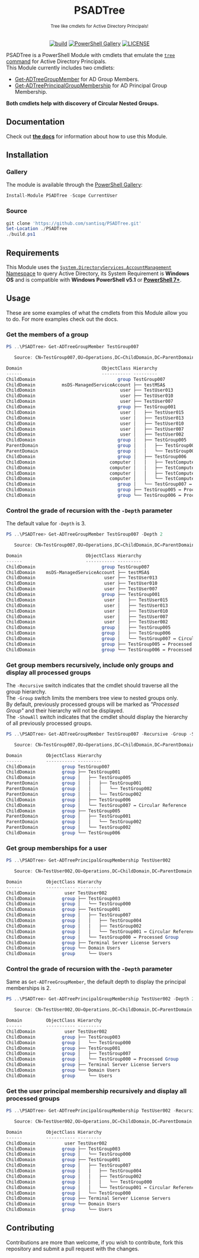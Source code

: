 <h1 align="center">PSADTree</h1>

<div align="center">
    <sub>Tree like cmdlets for Active Directory Principals!</sub>
    <br /><br />

[![build](https://github.com/santisq/PSADTree/actions/workflows/ci.yml/badge.svg)](https://github.com/santisq/PSADTree/actions/workflows/ci.yml)
[![PowerShell Gallery](https://img.shields.io/powershellgallery/v/PSADTree?label=gallery)](https://www.powershellgallery.com/packages/PSADTree)
[![LICENSE](https://img.shields.io/github/license/santisq/PSADTree)](https://github.com/santisq/PSADTree/blob/main/LICENSE)

</div>

PSADTree is a PowerShell Module with cmdlets that emulate the [`tree` command](https://learn.microsoft.com/en-us/windows-server/administration/windows-commands/tree) for Active Directory Principals.  
This Module currently includes two cmdlets:

- [Get-ADTreeGroupMember](Get-ADTreeGroupMember.md) for AD Group Members.
- [Get-ADTreePrincipalGroupMembership](Get-ADTreePrincipalGroupMembership.md) for AD Principal Group Membership.

__Both cmdlets help with discovery of Circular Nested Groups.__

## Documentation

Check out [__the docs__](./docs/en-US/PSADTree.md) for information about how to use this Module.

## Installation

### Gallery

The module is available through the [PowerShell Gallery](https://www.powershellgallery.com/packages/PSADTree):

```powershell
Install-Module PSADTree -Scope CurrentUser
```

### Source

```powershell
git clone 'https://github.com/santisq/PSADTree.git'
Set-Location ./PSADTree
./build.ps1
```

## Requirements

This Module uses the [`System.DirectoryServices.AccountManagement` Namespace](https://learn.microsoft.com/en-us/dotnet/api/system.directoryservices.accountmanagement?view=dotnet-plat-ext-7.0) to query Active Directory, its System Requirement is __Windows OS__ and is compatible with __Windows PowerShell v5.1__ or [__PowerShell 7+__](https://github.com/PowerShell/PowerShell).

## Usage

These are some examples of what the cmdlets from this Module allow you to do. For more examples check out the docs.

### Get the members of a group

```powershell
PS ..\PSADTree> Get-ADTreeGroupMember TestGroup007

   Source: CN=TestGroup007,OU=Operations,DC=ChildDomain,DC=ParentDomain,DC=myDomain,DC=xyz

Domain                              ObjectClass Hierarchy
------                              ----------- ---------
ChildDomain                               group TestGroup007
ChildDomain          msDS-ManagedServiceAccount ├── testMSA$
ChildDomain                                user ├── TestUser013
ChildDomain                                user ├── TestUser010
ChildDomain                                user ├── TestUser007
ChildDomain                               group ├── TestGroup001
ChildDomain                                user │   ├── TestUser015
ChildDomain                                user │   ├── TestUser013
ChildDomain                                user │   ├── TestUser010
ChildDomain                                user │   ├── TestUser007
ChildDomain                                user │   ├── TestUser002
ChildDomain                               group │   ├── TestGroup005
ParentDomain                              group │   │   ├── TestGroup001
ParentDomain                              group │   │   └── TestGroup002
ChildDomain                               group │   ├── TestGroup006
ChildDomain                            computer │   │   ├── TestComputer0000004$
ChildDomain                            computer │   │   ├── TestComputer0000003$
ChildDomain                            computer │   │   ├── TestComputer0000002$
ChildDomain                            computer │   │   └── TestComputer0000001$
ChildDomain                               group │   └── TestGroup007 ↔ Circular Reference
ChildDomain                               group ├── TestGroup005 ↔ Processed Group
ChildDomain                               group └── TestGroup006 ↔ Processed Group
```

### Control the grade of recursion with the `-Depth` parameter

The default value for `-Depth` is 3.

```powershell
PS ..\PSADTree> Get-ADTreeGroupMember TestGroup007 -Depth 2

   Source: CN=TestGroup007,OU=Operations,DC=ChildDomain,DC=ParentDomain,DC=myDomain,DC=xyz

Domain                        ObjectClass Hierarchy
------                        ----------- ---------
ChildDomain                         group TestGroup007
ChildDomain    msDS-ManagedServiceAccount ├── testMSA$
ChildDomain                          user ├── TestUser013
ChildDomain                          user ├── TestUser010
ChildDomain                          user ├── TestUser007
ChildDomain                         group ├── TestGroup001
ChildDomain                          user │   ├── TestUser015
ChildDomain                          user │   ├── TestUser013
ChildDomain                          user │   ├── TestUser010
ChildDomain                          user │   ├── TestUser007
ChildDomain                          user │   ├── TestUser002
ChildDomain                         group │   ├── TestGroup005
ChildDomain                         group │   ├── TestGroup006
ChildDomain                         group │   └── TestGroup007 ↔ Circular Reference
ChildDomain                         group ├── TestGroup005 ↔ Processed Group
ChildDomain                         group └── TestGroup006 ↔ Processed Group
```

### Get group members recursively, include only groups and display all processed groups

The `-Recursive` switch indicates that the cmdlet should traverse all the group hierarchy.  
The `-Group` switch limits the members tree view to nested groups only.  
By default, previously processed groups will be marked as _"Processed Group"_ and their hierarchy will not be displayed.  
The `-ShowAll` switch indicates that the cmdlet should display the hierarchy of all previously processed groups.  

```powershell
PS ..\PSADTree> Get-ADTreeGroupMember TestGroup007 -Recursive -Group -ShowAll

   Source: CN=TestGroup007,OU=Operations,DC=ChildDomain,DC=ParentDomain,DC=myDomain,DC=xyz

Domain         ObjectClass Hierarchy
------         ----------- ---------
ChildDomain          group TestGroup007
ChildDomain          group ├── TestGroup001
ChildDomain          group │   ├── TestGroup005
ParentDomain         group │   │   ├── TestGroup001
ParentDomain         group │   │   │   └── TestGroup002
ParentDomain         group │   │   └── TestGroup002
ChildDomain          group │   ├── TestGroup006
ChildDomain          group │   └── TestGroup007 ↔ Circular Reference
ChildDomain          group ├── TestGroup005
ParentDomain         group │   ├── TestGroup001
ParentDomain         group │   │   └── TestGroup002
ParentDomain         group │   └── TestGroup002
ChildDomain          group └── TestGroup006
```

### Get group memberships for a user

```powershell
PS ..\PSADTree> Get-ADTreePrincipalGroupMembership TestUser002

   Source: CN=TestUser002,OU=Operations,DC=ChildDomain,DC=ParentDomain,DC=myDomain,DC=xyz

Domain         ObjectClass Hierarchy
------         ----------- ---------
ChildDomain           user TestUser002
ChildDomain          group ├── TestGroup003
ChildDomain          group │   └── TestGroup000
ChildDomain          group ├── TestGroup001
ChildDomain          group │   ├── TestGroup007
ChildDomain          group │   │   ├── TestGroup004
ChildDomain          group │   │   ├── TestGroup002
ChildDomain          group │   │   └── TestGroup001 ↔ Circular Reference
ChildDomain          group │   └── TestGroup000 ↔ Processed Group
ChildDomain          group ├── Terminal Server License Servers
ChildDomain          group └── Domain Users
ChildDomain          group     └── Users
```

### Control the grade of recursion with the `-Depth` parameter

Same as `Get-ADTreeGroupMember`, the default depth to display the principal memberships is 2.

```powershell
PS ..\PSADTree> Get-ADTreePrincipalGroupMembership TestUser002 -Depth 2

   Source: CN=TestUser002,OU=Operations,DC=ChildDomain,DC=ParentDomain,DC=myDomain,DC=xyz

Domain         ObjectClass Hierarchy
------         ----------- ---------
ChildDomain           user TestUser002
ChildDomain          group ├── TestGroup003
ChildDomain          group │   └── TestGroup000
ChildDomain          group ├── TestGroup001
ChildDomain          group │   ├── TestGroup007
ChildDomain          group │   └── TestGroup000 ↔ Processed Group
ChildDomain          group ├── Terminal Server License Servers
ChildDomain          group └── Domain Users
ChildDomain          group     └── Users
```

### Get the user principal membership recursively and display all processed groups

```powershell
PS ..\PSADTree> Get-ADTreePrincipalGroupMembership TestUser002 -Recursive -ShowAll

   Source: CN=TestUser002,OU=Operations,DC=ChildDomain,DC=ParentDomain,DC=myDomain,DC=xyz

Domain         ObjectClass Hierarchy
------         ----------- ---------
ChildDomain           user TestUser002
ChildDomain          group ├── TestGroup003
ChildDomain          group │   └── TestGroup000
ChildDomain          group ├── TestGroup001
ChildDomain          group │   ├── TestGroup007
ChildDomain          group │   │   ├── TestGroup004
ChildDomain          group │   │   ├── TestGroup002
ChildDomain          group │   │   │   └── TestGroup000
ChildDomain          group │   │   └── TestGroup001 ↔ Circular Reference
ChildDomain          group │   └── TestGroup000
ChildDomain          group ├── Terminal Server License Servers
ChildDomain          group └── Domain Users
ChildDomain          group     └── Users
```

## Contributing

Contributions are more than welcome, if you wish to contribute, fork this repository and submit a pull request with the changes.

